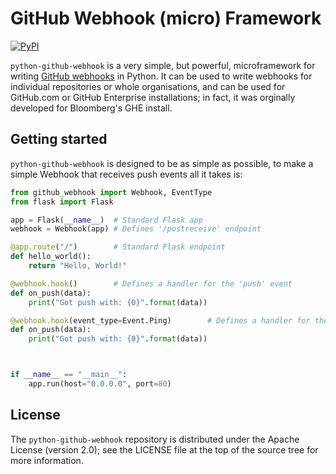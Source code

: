 # GitHub Webhook (micro) Framework

[![PyPI](https://img.shields.io/pypi/v/github-webhook.svg)][2]

`python-github-webhook` is a very simple, but powerful, microframework for writing [GitHub
webhooks][1] in Python. It can be used to write webhooks for individual repositories or whole
organisations, and can be used for GitHub.com or GitHub Enterprise installations; in fact, it was
orginally developed for Bloomberg's GHE install.

## Getting started

`python-github-webhook` is designed to be as simple as possible, to make a simple Webhook that
receives push events all it takes is:

```py
from github_webhook import Webhook, EventType
from flask import Flask

app = Flask(__name__)  # Standard Flask app
webhook = Webhook(app) # Defines '/postreceive' endpoint

@app.route("/")        # Standard Flask endpoint
def hello_world():
    return "Hello, World!"

@webhook.hook()        # Defines a handler for the 'push' event
def on_push(data):
    print("Got push with: {0}".format(data))

@webhook.hook(event_type=Event.Ping)        # Defines a handler for the 'ping' event
def on_push(data):
    print("Got push with: {0}".format(data))



if __name__ == "__main__":
    app.run(host="0.0.0.0", port=80)
```

## License

The `python-github-webhook` repository is distributed under the Apache License (version 2.0);
see the LICENSE file at the top of the source tree for more information.

[1]: https://developer.github.com/webhooks/
[2]: https://pypi.python.org/pypi/github-webhook
